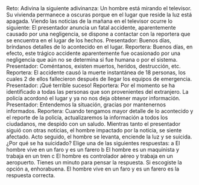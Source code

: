 <speak>
Reto: Adivina la siguiente adivinanza: Un hombre está mirando el televisor. Su vivienda permanece a oscuras porque en el lugar que reside la luz está apagada. Viendo las noticias de la mañana en el televisor ocurre lo siguiente: 
<break time='2000ms'/> El presentador anuncia un fatal accidente, aparentemente causado por una negligencia, se dispone a contactar con la reportera que se encuentra en el lugar de los hechos. <break time='2000ms'/>
<seq>
<voice language="es-ES" gender="male" required="gender" ordering="gender language">Presentador: Buenos días, bríndanos detalles de lo acontecido en el lugar.</voice> 
<break time='2000ms'/> 
<voice language="es-ES" gender="female" required="gender" ordering="gender language">Reportera: Buenos días, en efecto, este trágico accidente aparentemente fue ocasionado por una negligencia que aún no se determina si fue humana o por el sistema.</voice>
<break time='2000ms'/> 
<voice language="es-ES" gender="male" required="gender" ordering="gender language">Presentador: Coméntanos, existen muertos, heridos, destrucción, etc.</voice> <break time='2000ms'/></voice> 
<break time='2000ms'/> 
<voice language="es-ES" gender="female" required="gender" ordering="gender language"> Reportera: El accidente causó la muerte instantánea de 18 personas, los cuales 2 de ellos fallecieron después de llegar los equipos de emergencia.</voice>
 <break time='2000ms'/><voice language="es-ES" gender="male" required="gender" ordering="gender language"> Presentador: ¡Qué terrible suceso! </voice>
  <break time='2000ms'/><voice language="es-ES" gender="female" required="gender" ordering="gender language"> Reportera: Por el momento se ha identificado a todas las personas que son provenientes del extranjero. La policía acordonó el lugar y ya no nos deja obtener mayor información.</voice>
   <break time='2000ms'/> 
   <voice language="es-ES" gender="male" required="gender" ordering="gender language">Presentador: Entendemos la situación, gracias por mantenernos informados. </voice>
   <break time='2000ms'/>
   <voice language="es-ES" gender="female" required="gender" ordering="gender language"> Reportera: Cuando tengamos mayor detalle de lo acontecido y el reporte de la policía, actualizaremos la información a todos los ciudadanos, me despido con un saludo.</voice> 
   <break time='2000ms'/> Mientras tanto el presentador siguió con otras noticias,<break time='3000ms'/> el hombre impactado por la noticia, se siente afectado. Acto seguido, el hombre se levanta, enciende la luz y se suicida. <break time='2050ms'/> ¿Por qué se ha suicidado? Elige una de las siguientes respuestas:</seq> <break time='2000ms'/> <seq><media><speak> a El hombre vive en un faro y es un farero</speak></media> <media><audio src='https://actions.google.com/sounds/v1/water/waves_crashing_on_rock_beach.ogg' clipEnd='8s'>waves crashing on rock beach</audio></media> <media><speak> b El hombre es un maquinista y trabaja en un tren </speak></media> <media><audio src='https://actions.google.com/sounds/v1/cartoon/wooden_train_whistle.ogg' clipEnd='8s'>wooden train whistle</audio></media> <media><speak> c El hombre es controlador aéreo y trabaja en un aeropuerto.</speak></media> <media><audio src='https://actions.google.com/sounds/v1/transportation/airplane_in_flight.ogg' clipEnd='8s'>airplane in flight</audio></media></seq>  Tienes un minuto para pensar la respuesta. <break time='10000ms'/> Si escogiste la opción a, enhorabuena. El hombre vive en un faro y es un farero es la respuesta correcta. </speak>
